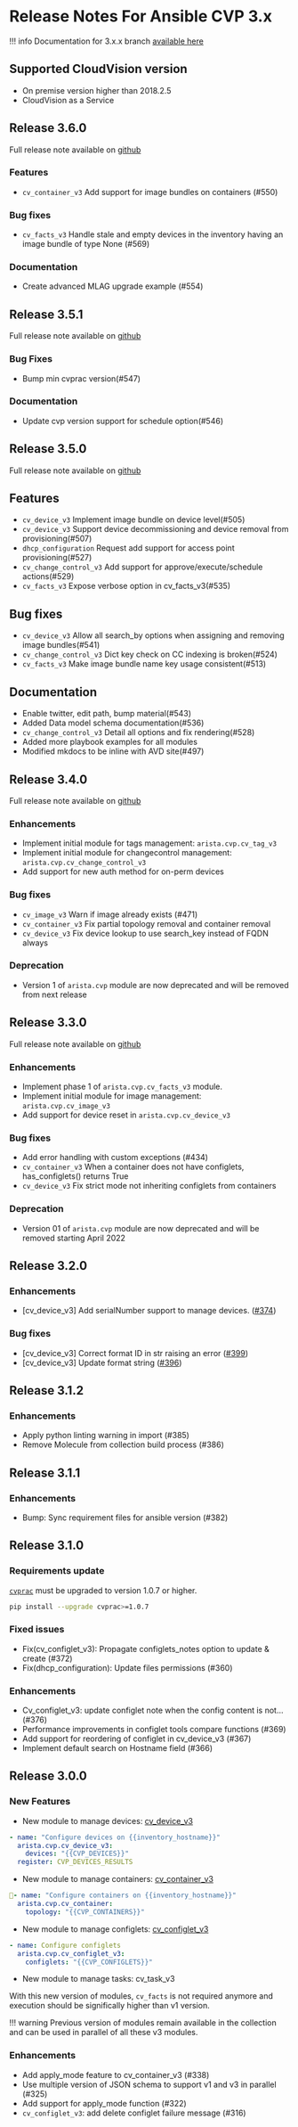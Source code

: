 # Release Notes For Ansible CVP 3.x

!!! info
    Documentation for 3.x.x branch [available here](https://cvp.avd.sh/en/latest/)

## Supported CloudVision version

- On premise version higher than 2018.2.5
- CloudVision as a Service

## Release 3.6.0

Full release note available on [github](https://github.com/aristanetworks/ansible-cvp/releases/tag/v3.6.0)

### Features

- `cv_container_v3` Add support for image bundles on containers (#550)

### Bug fixes

- `cv_facts_v3` Handle stale and empty devices in the inventory having an image bundle of type None (#569)

### Documentation

- Create advanced MLAG upgrade example (#554)

## Release 3.5.1

Full release note available on [github](https://github.com/aristanetworks/ansible-cvp/releases/tag/v3.5.1)

### Bug Fixes

- Bump min cvprac version(#547)

### Documentation

- Update cvp version support for schedule option(#546)

## Release 3.5.0

Full release note available on [github](https://github.com/aristanetworks/ansible-cvp/releases/tag/v3.5.0)

## Features

- `cv_device_v3` Implement image bundle on device level(#505)
- `cv_device_v3` Support device decommissioning and device removal from provisioning(#507)
- `dhcp_configuration` Request add support for access point provisioning(#527)
- `cv_change_control_v3` Add support for approve/execute/schedule actions(#529)
- `cv_facts_v3` Expose verbose option in cv_facts_v3(#535)

## Bug fixes

- `cv_device_v3` Allow all search_by options when assigning and removing image bundles(#541)
- `cv_change_control_v3` Dict key check on CC indexing is broken(#524)
- `cv_facts_v3` Make image bundle name key usage consistent(#513)

## Documentation

- Enable twitter, edit path, bump material(#543)
- Added Data model schema documentation(#536)
- `cv_change_control_v3` Detail all options and fix rendering(#528)
- Added more playbook examples for all modules
- Modified mkdocs to be inline with AVD site(#497)

## Release 3.4.0

Full release note available on [github](https://github.com/aristanetworks/ansible-cvp/releases/tag/v3.4.0)

### Enhancements

- Implement initial module for tags management: `arista.cvp.cv_tag_v3`
- Implement initial module for changecontrol management: `arista.cvp.cv_change_control_v3`
- Add support for new auth method for on-perm devices

### Bug fixes

- `cv_image_v3` Warn if image already exists (#471)
- `cv_container_v3` Fix partial topology removal and container removal
- `cv_device_v3` Fix device lookup to use search_key instead of FQDN always

### Deprecation

- Version 1 of `arista.cvp` module are now deprecated and will be removed from next release

## Release 3.3.0

Full release note available on [github](https://github.com/aristanetworks/ansible-cvp/releases/tag/v3.3.0)

### Enhancements

- Implement phase 1 of `arista.cvp.cv_facts_v3` module.
- Implement initial module for image management: `arista.cvp.cv_image_v3`
- Add support for device reset in `arista.cvp.cv_device_v3`

### Bug fixes

- Add error handling with custom exceptions (#434)
- `cv_container_v3` When a container does not have configlets, has_configlets() returns True
- `cv_device_v3` Fix strict mode not inheriting configlets from containers

### Deprecation

- Version 01 of `arista.cvp` module are now deprecated and will be removed starting April 2022

## Release 3.2.0

### Enhancements

- [cv_device_v3] Add serialNumber support to manage devices. ([#374](https://github.com/aristanetworks/ansible-avd/issues/374))

### Bug fixes

- [cv_device_v3] Correct format ID in str raising an error ([#399](https://github.com/aristanetworks/ansible-avd/issues/399))
- [cv_device_v3] Update format string ([#396](https://github.com/aristanetworks/ansible-avd/issues/396))

## Release 3.1.2

### Enhancements

- Apply python linting warning in import (#385)
- Remove Molecule from collection build process (#386)

## Release 3.1.1

### Enhancements

- Bump: Sync requirement files for ansible version (#382)

## Release 3.1.0

### Requirements update

[`cvprac`](https://github.com/aristanetworks/cvprac) must be upgraded to version 1.0.7 or higher.

```bash
pip install --upgrade cvprac>=1.0.7
```

### Fixed issues

- Fix(cv_configlet_v3): Propagate configlets_notes option to update & create (#372)
- Fix(dhcp_configuration): Update files permissions (#360)

### Enhancements

- Cv_configlet_v3: update configlet note when the config content is not… (#376)
- Performance improvements in configlet tools compare functions (#369)
- Add support for reordering of configlet in cv_device_v3 (#367)
- Implement default search on Hostname field (#366)

## Release 3.0.0

### New Features

- New module to manage devices: [cv_device_v3](../../how-to/v3/cv_configlet_v3/)

```yaml
- name: "Configure devices on {{inventory_hostname}}"
  arista.cvp.cv_device_v3:
    devices: "{{CVP_DEVICES}}"
  register: CVP_DEVICES_RESULTS
```

- New module to manage containers: [cv_container_v3](../../how-to/v3/cv_container_v3/)

```yaml
- name: "Configure containers on {{inventory_hostname}}"
  arista.cvp.cv_container:
    topology: "{{CVP_CONTAINERS}}"
```

- New module to manage configlets: [cv_configlet_v3](../../how-to/v3/cv_configlet_v3/)

```yaml
- name: Configure configlets
  arista.cvp.cv_configlet_v3:
    configlets: "{{CVP_CONFIGLETS}}"
```

- New module to manage tasks: cv_task_v3

With this new version of modules, `cv_facts` is not required anymore and execution should be significally higher than v1 version.

!!! warning
    Previous version of modules remain available in the collection and can be used in parallel of all these v3 modules.

### Enhancements

- Add apply_mode feature to cv_container_v3 (#338)
- Use multiple version of JSON schema to support v1 and v3 in parallel (#325)
- Add support for apply_mode function (#322)
- `cv_configlet_v3`: add delete configlet failure message (#316)
